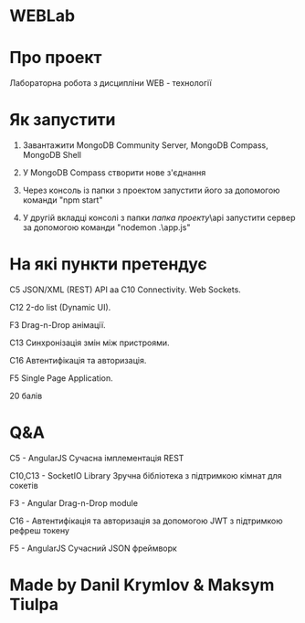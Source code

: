 # WEBLab
# Про проект
Лабораторна робота з дисципліни WEB - технології
# Як запустити
1) Завантажити MongoDB Community Server, MongoDB Compass, MongoDB Shell

2) У MongoDB Compass створити нове з'єднання

3) Через консоль із папки з проектом запустити його за допомогою команди "npm start"

4) У другій вкладці консолі з папки *папка проекту*\api запустити сервер за допомогою команди "nodemon .\app.js"
# На які пункти претендує
С5 JSON/XML (REST) API
аа
С10 Connectivity. Web Sockets.

С12 2-do list (Dynamic UI).

F3 Drag-n-Drop анімації.

C13 Синхронізація змін між пристроями.

C16 Автентифікація та авторизація.

F5 Single Page Application.

20 балів
# Q&A
C5 - AngularJS Сучасна імплементація REST

C10,C13 - SocketIO Library Зручна бібліотека з підтримкою кімнат для сокетів

F3 - Angular Drag-n-Drop module

C16 - Автентифікація та авторизація за допомогою JWT з підтримкою рефреш токену

F5 - AngularJS Сучасний JSON фреймворк
# Made by Danil Krymlov & Maksym Tiulpa
